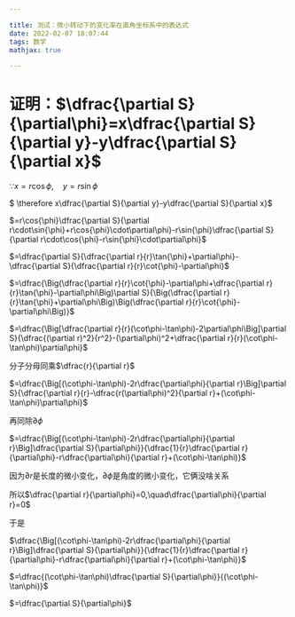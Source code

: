 ```yaml
---

title: 测试：微小转动下的变化率在直角坐标系中的表达式
date: 2022-02-07 18:07:44
tags: 数学
mathjax: true

---
```


# 证明：$\dfrac{\partial S}{\partial\phi}=x\dfrac{\partial S}{\partial y}-y\dfrac{\partial S}{\partial x}$

$\because x=r\cos\phi,\quad y=r\sin\phi$

$ \therefore x\dfrac{\partial S}{\partial y}-y\dfrac{\partial S}{\partial x}$

$=r\cos{\phi}\dfrac{\partial S}{\partial r\cdot\sin{\phi}+r\cos{\phi}\cdot\partial\phi}-r\sin{\phi}\dfrac{\partial S}{\partial r\cdot\cos{\phi}-r\sin{\phi}\cdot\partial\phi}$

$=\dfrac{\partial S}{\dfrac{\partial r}{r}\tan{\phi}+\partial\phi}-\dfrac{\partial S}{\dfrac{\partial r}{r}\cot{\phi}-\partial\phi}$

$=\dfrac{\Big(\dfrac{\partial r}{r}\cot{\phi}-\partial\phi+\dfrac{\partial r}{r}\tan{\phi}-\partial\phi\Big)\partial S}{\Big(\dfrac{\partial r}{r}\tan{\phi}+\partial\phi\Big)\Big(\dfrac{\partial r}{r}\cot{\phi}-\partial\phi\Big)}$

<!--more-->

$=\dfrac{\Big[\dfrac{\partial r}{r}(\cot\phi-\tan\phi)-2\partial\phi\Big]\partial S}{\dfrac{(\partial r)^2}{r^2}-(\partial\phi)^2+\dfrac{\partial r}{r}(\cot\phi-\tan\phi)\partial\phi}$

分子分母同乘$\dfrac{r}{\partial r}$

$=\dfrac{\Big[(\cot\phi-\tan\phi)-2r\dfrac{\partial\phi}{\partial r}\Big]\partial S}{\dfrac{\partial r}{r}-\dfrac{r(\partial\phi)^2}{\partial r}+(\cot\phi-\tan\phi)\partial\phi}$

再同除$\partial\phi$

$=\dfrac{\Big[(\cot\phi-\tan\phi)-2r\dfrac{\partial\phi}{\partial r}\Big]\dfrac{\partial S}{\partial\phi}}{\dfrac{1}{r}\dfrac{\partial r}{\partial\phi}-r\dfrac{\partial\phi}{\partial r}+(\cot\phi-\tan\phi)}$

因为$\partial r$是长度的微小变化，$\partial\phi$是角度的微小变化，它俩没啥关系

所以$\dfrac{\partial r}{\partial\phi}=0,\quad\dfrac{\partial\phi}{\partial r}=0$

于是

$\dfrac{\Big[(\cot\phi-\tan\phi)-2r\dfrac{\partial\phi}{\partial r}\Big]\dfrac{\partial S}{\partial\phi}}{\dfrac{1}{r}\dfrac{\partial r}{\partial\phi}-r\dfrac{\partial\phi}{\partial r}+(\cot\phi-\tan\phi)}$

$=\dfrac{(\cot\phi-\tan\phi)\dfrac{\partial S}{\partial\phi}}{(\cot\phi-\tan\phi)}$

$=\dfrac{\partial S}{\partial\phi}$
